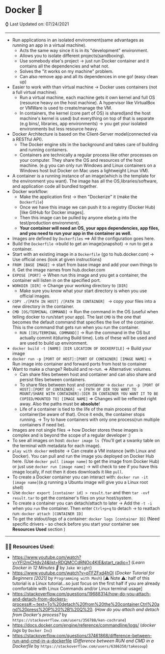 # Docker 🐋

⌚ Last Updated on: 07/24/2021

***

- Run applications in an isolated environment(same advantages as running an app in a virtual machine).
  - Acts the same way since it is in its "development" environment.
  - Allows you to isolate different projects(sandboxing).
  - Use somebody else's project -> just run Docker container and it contains all the dependencies and what not.
  - Solves the "it works on my machine" problem.
  - Can also remove app and all its dependences in one go! (easy clean up)
- Easier to work with than virtual machine -> Docker uses containers (not a full virtual machine).
  - Run a virtual machine, each machine gets it own kernel and full OS (resource heavy on the host machine). A hypervisor like VirtualBox or VMWare is used to create/manage the VM.
  - In containers, the kernel (core part of OS) is shared(and the host machine's kernel is used) but everything on top of that is separate (e.g bins/, libraries, app environments) -> you get your isolated environments but less resource heavy.
- Docker Architecture is based on the Client-Server model(connected via a RESTful API).
  - The Docker engine sits in the background and takes care of building and running containers. 
  - Containers are technically a regular process like other processes on your computer. They share the OS and resources of the host machine. (e.g you can only run Windows and Linux containers on a Windows host but Docker on Mac uses a lightweight Linux VM).
- A container is a running instance of an image(which is the template for the environment you want). The image has all the OS,libraries/software, and application code all bundled together.
- Docker workflow:
  - Make the application first -> then "Dockerize" it (make the `Dockerfile`)
  - Once we have this image we can push it to a registry (Docker Hub)[like GitHub for Docker images].
  - Then this image can be pulled by anyone else(e.g into the test/production environment).
  - **Your container will need an OS, your apps dependencies, app files, and you need to run your app in the container as well.**
-  Images are defined by `Dockerfiles` ==> All the configuration goes here.
  - Build the `Dockerfile` ->build to get an image(snapshot) -> run to get a container.
  - Start with an existing image in a `Dockerfile` (go to hub.docker.com) -> Use official ones  (look at given instructions)
  - `FROM [BASE IMAGE]` -> start from base image and add your own things to it. Get the image names from hub.docker.com
  - `EXPOSE [PORT]` -> When run this image and you get a container, the container will listen in on the specified port.
  - `WORKDIR [DIR]` -> Change your working directory to `[DIR]`
    - Make sure you know what your start directory is when you use official images.
  - `COPY ./[PATH IN HOST] /[PATH IN CONTAINER] ` -> copy your files into a new directory in the container.
  - `CMD [OS/TERMINAL COMMAND]` -> Run the command in the OS (useful when telling docker to run/start your app). The last `CMD` is the one that becomes the default command that specifies the live of the container. This is the command that gets run when you run the container.
    - `RUN [[OS/TERMINAL COMMAND]]` -> Run the command in the OS but actually commit it(during Build time). Lots of these will be used and are used to build up environment.
  - `docker build -t [NAME] [DIR LOCATION OF DOCKERFILE]` -> Build your image
  - `docker run -p [PORT OF HOST]:[PORT OF CONTAINER] [IMAGE NAME]` -> Run image into container and forward ports from host to container
  - Want to make a change? Rebuild and re-run. => Alternative: volumes.
    - Can share files between host and container and can also share and persist files between containers.
    - To share files between host and container -> `docker run -p [PORT OF HOST]:[PORT OF CONTAINER] -v [PATH OF DIR YOU WANT TO MOUNT/SHARE WITH CONTAINER]:[DIR IN CONTAINER YOU WANT IT TO BE COPIED/MOUNTED TO] [IMAGE NAME]`  => Changes will be reflected right away. Also the paths must be **absolute**!
    - Life of a container is tied to the life of the main  process of that container(be aware of that). Once it ends, the container stops running. -> Try to have containers with only one process(run multiple containers if need be).
  - Images are not single files -> how Docker stores these images is complex and is beyond the scope of a regular developer :) 
  - To see all images on host: `docker image ls `(You'll get a swanky table on the terminal with metadata for each image).
  - `play with docker` website -> Can create a VM instance (with Linux and Docker). You can pull and run the image you deployed on Docker Hub here. (Use `docker pull [image name]` to get the image from Docker Hub) or just use `docker run [image name]` -> will check to see if you have this image locally, if not then it does downloads it like `pull`.
  - To create a Docker container you can interact with: `docker run -it [image name]`(e.g running a Ubuntu image will give you a Linux root shell)
  - Use `docker export [container id] > result.tar` and then `tar -xvf result.tar` to get the container's files on your host/system.
  - To create a container you can detach/attach to later -> Add the `-t -i` when you `run` the container. Then enter `Ctrl+p+q` to detach -> to reattach run: `docker attach [CONTAINER ID]`
  - To get the stdout/logs of a container: `docker logs [container ID]` (Need specific drivers - so check before you start your container see __Resources Used__ section )

***

### 🥽🥼 Resources Used:

- https://www.youtube.com/watch?v=YFl2mCHdv24&list=RDQMCCdRNOc4KIE&start_radio=1 (*Learn Docker in 12 Minutes 🐳* by `Jake Wright`)
- https://www.youtube.com/watch?v=pTFZFxd4hOI (*Docker Tutorial for Beginners [2021]* by `Programming with Mosh`) [⚠ Note ⚠: half of this tutorial is a Linux tutorial...so just focus on the first half if you are already comfortable with Linux Commands and/or Linux terminal usage]
- https://stackoverflow.com/questions/19688314/how-do-you-attach-and-detach-from-dockers-process#:~:text=To%20detach%20from%20the%20container,Ctrl%20and%20press%20P%20%2B%20Q%20. (*How do you attach and detach from Docker's process?* by `https://stackoverflow.com/users/356788/ken-cochrane`)
- https://docs.docker.com/engine/reference/commandline/logs/ (*docker logs* by `Docker Inc`)
- https://stackoverflow.com/questions/37461868/difference-between-run-and-cmd-in-a-dockerfile (*Difference between RUN and CMD in a Dockerfile* by `https://stackoverflow.com/users/6386350/takesoup`)

